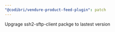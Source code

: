 ```yaml
---
"@codibri/vendure-product-feed-plugin": patch
---
```


Upgrage ssh2-sftp-client packge to lastest version
